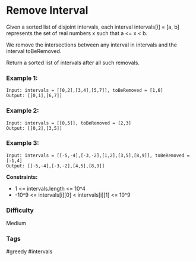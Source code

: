 # Remove Interval

Given a sorted list of disjoint intervals, each interval intervals[i] = [a, b] represents the set of real numbers x such that a <= x < b.

We remove the intersections between any interval in intervals and the interval toBeRemoved.

Return a sorted list of intervals after all such removals.

### Example 1:

```
Input: intervals = [[0,2],[3,4],[5,7]], toBeRemoved = [1,6]
Output: [[0,1],[6,7]]
```

### Example 2:

```
Input: intervals = [[0,5]], toBeRemoved = [2,3]
Output: [[0,2],[3,5]]
```

### Example 3:

```
Input: intervals = [[-5,-4],[-3,-2],[1,2],[3,5],[8,9]], toBeRemoved = [-1,4]
Output: [[-5,-4],[-3,-2],[4,5],[8,9]]
```

**Constraints:**

- 1 <= intervals.length <= 10^4
- -10^9 <= intervals[i][0] < intervals[i][1] <= 10^9

### Difficulty

Medium

### Tags

#greedy #intervals
